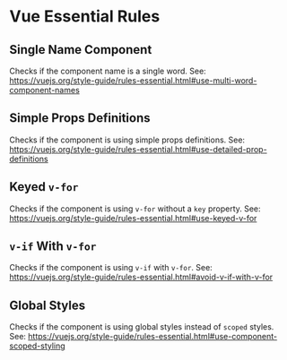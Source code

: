 # Vue Essential Rules

## Single Name Component

Checks if the component name is a single word.
See: https://vuejs.org/style-guide/rules-essential.html#use-multi-word-component-names

## Simple Props Definitions

Checks if the component is using simple props definitions.
See: https://vuejs.org/style-guide/rules-essential.html#use-detailed-prop-definitions

## Keyed `v-for`

Checks if the component is using `v-for` without a `key` property.
See: https://vuejs.org/style-guide/rules-essential.html#use-keyed-v-for

## `v-if` With `v-for`

Checks if the component is using `v-if` with `v-for`.
See: https://vuejs.org/style-guide/rules-essential.html#avoid-v-if-with-v-for

## Global Styles

Checks if the component is using global styles instead of `scoped` styles.
See: https://vuejs.org/style-guide/rules-essential.html#use-component-scoped-styling
